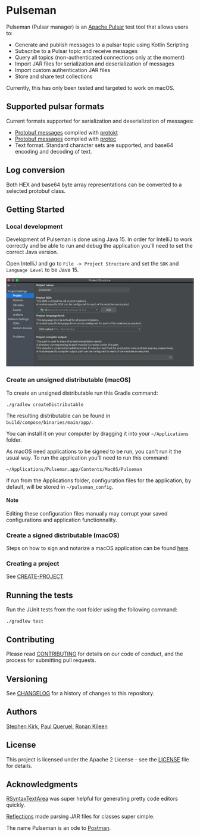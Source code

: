 # Pulseman

Pulseman (Pulsar manager) is an [Apache Pulsar](https://pulsar.apache.org/) test tool that allows users to:

- Generate and publish messages to a pulsar topic using Kotlin Scripting
- Subscribe to a Pulsar topic and receive messages
- Query all topics (non-authenticated connections only at the moment)
- Import JAR files for serialization and deserialization of messages
- Import custom authentication JAR files
- Store and share test collections

Currently, this has only been tested and targeted to work on macOS.

## Supported pulsar formats

Current formats supported for serialization and deserialization of messages:

- [Protobuf messages](https://github.com/open-toast/protokt/blob/main/protokt-runtime/src/main/kotlin/com/toasttab/protokt/rt/KtMessage.kt)
  compiled with [protokt](https://github.com/open-toast/protokt)
- [Protobuf messages](https://www.javadoc.io/static/com.google.protobuf/protobuf-java/3.5.1/com/google/protobuf/GeneratedMessageV3.html)
  compiled with [protoc](https://developers.google.com/protocol-buffers)
- Text format. Standard character sets are supported, and base64 encoding and decoding of text.

## Log conversion

Both HEX and base64 byte array representations can be converted to a selected protobuf class.

## Getting Started

### Local development

Development of Pulseman is done using Java 15. In order for IntelliJ to work correctly and be able to run and debug the
application you'll need to set the correct Java version.

Open IntelliJ and go to `File -> Project Structure` and set the `SDK` and `Language Level` to be Java 15.

![Sample project structure settings](./docs/media/sdkversion.png)

### Create an unsigned distributable (macOS)

To create an unsigned distributable run this Gradle command:

```
./gradlew createDistributable
```

The resulting distributable can be found in `build/compose/binaries/main/app/`.

You can install it on your computer by dragging it into your `~/Applications` folder.

As macOS need applications to be signed to be run, you can't run it the usual way. To run the application you'll need to
run this command:

```
~/Applications/Pulseman.app/Contents/MacOS/Pulseman
```

If run from the Applications folder, configuration files for the application, by default, will be stored
in `~/pulseman_config`.

#### Note

Editing these configuration files manually may corrupt your saved configurations and application functionnality.

### Create a signed distributable (macOS)

Steps on how to sign and notarize a macOS application can be
found [here](https://github.com/JetBrains/compose-jb/tree/master/tutorials/Signing_and_notarization_on_macOS).

### Creating a project

See [CREATE-PROJECT](CREATE-PROJECT.md)

## Running the tests

Run the JUnit tests from the root folder using the following command:

```
./gradlew test
```

## Contributing

Please read [CONTRIBUTING](CONTRIBUTING.md) for details on our code of conduct, and the process for submitting pull
requests.

## Versioning

See [CHANGELOG](CHANGELOG.md) for a history of changes to this repository.

## Authors

[Stephen Kirk](mailto:stephen.kirk@toasttab.com),
[Paul Queruel](mailto:paul.queruel@toasttab.comron),
[Ronan Kileen](mailto:ronan.killeen@toasttab.com)

## License

This project is licensed under the Apache 2 License - see the [LICENSE](LICENSE) file for details.

## Acknowledgments

[RSyntaxTextArea](https://github.com/bobbylight/RSyntaxTextArea) was super helpful for generating pretty code editors
quickly.

[Reflections](https://github.com/ronmamo/reflections) made parsing JAR files for classes super simple.

The name Pulseman is an ode to [Postman](https://www.postman.com/).  
